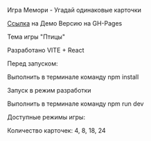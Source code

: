 Игра Мемори - Угадай одинаковые карточки

[Ссылка](https://navisun.github.io/dc-memorygame/) на Демо Версию на GH-Pages

Тема игры "Птицы"

Разработано VITE + React

Перед запуском:

Выполнить в терминале команду npm install

Запуск в режим разработки

Выполнить в терминале команду npm run dev

Доступные режимы игры:

Количество карточек: 4, 8, 18, 24





